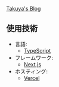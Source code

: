 [Takuya's Blog](https://next-blog.tktk7l9.vercel.app/)

## 使用技術

- 言語:
  - [TypeScript](https://www.typescriptlang.org/)
- フレームワーク:
  - [Next.js](https://nextjs.org/)
- ホスティング:
  - [Vercel](https://vercel.com/docs)
